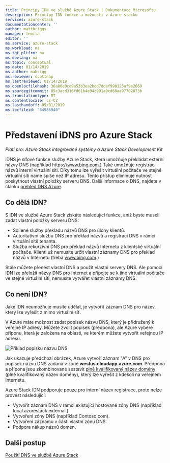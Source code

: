 ```yaml
---
title: Principy IDN ve službě Azure Stack | Dokumentace Microsoftu
description: Principy IDN funkce a možnosti v Azure stacku
services: azure-stack
documentationcenter: ''
author: mattbriggs
manager: femila
editor: ''
ms.service: azure-stack
ms.workload: na
ms.tgt_pltfrm: na
ms.devlang: na
ms.topic: conceptual
ms.date: 01/14/2019
ms.author: mabrigg
ms.reviewer: scottnap
ms.lastreviewed: 01/14/2019
ms.openlocfilehash: 36a80e0ce9a53b3ea2bdd7ddef990123af9e2669
ms.sourcegitcommit: 85c3acd316fd61b4e94c991a9cd68aa97702073b
ms.translationtype: MT
ms.contentlocale: cs-CZ
ms.lasthandoff: 05/01/2019
ms.locfileid: "64985940"
---
```

# <a name="introducing-idns-for-azure-stack"></a>Představení iDNS pro Azure Stack

*Platí pro: Azure Stack integrované systémy a Azure Stack Development Kit*

iDNS je síťové funkce služby Azure Stack, která umožňuje překládat externí názvy DNS (například https:\//www.bing.com.) Také umožňuje registraci názvů interní virtuální síti. Díky tomu lze vyřešit virtuální počítače ve stejné virtuální síti name spíše než IP adresu. Tento přístup eliminuje nutnost poskytnout vlastní položky serveru DNS. Další informace o DNS, najdete v článku [přehled DNS Azure](https://docs.microsoft.com/azure/dns/dns-overview).

## <a name="what-does-idns-do"></a>Co dělá IDN?

S IDN ve službě Azure Stack získáte následující funkce, aniž byste museli zadat vlastní položky serveru DNS:

- Sdílené služby překladu názvů DNS pro úlohy klientů.
- Autoritativní službu DNS pro překlad názvů a registraci DNS v rámci virtuální sítě tenanta.
- Služba rekurzivní DNS pro překlad názvů Internetu z klientské virtuální počítače. Klienti už nemusíte určit vlastní záznamy DNS pro překlad názvů v Internetu (třeba www.bing.com.)

Stále můžete přenést vlastní DNS a použít vlastní servery DNS. Ale pomocí IDN lze přeložit názvy DNS pro Internet a připojte se k jiné virtuální počítače ve stejné virtuální síti, nemusíte vytvářet vlastní záznamy DNS.

## <a name="what-doesnt-idns-do"></a>Co není IDN?

Jaké IDN neumožňuje musíte udělat, je vytvořit záznam DNS pro název, který lze vyřešit z mimo virtuální síť.

V Azure máte možnost zadat popisek názvu DNS, který je přidružený k veřejné IP adresy. Můžete zvolit popisek (předpona), ale Azure vybere příponu, která je založena na oblasti, ve kterém můžete vytvořit veřejnou IP adresu.

![Příklad popisku názvu DNS](media/azure-stack-understanding-dns-in-tp2/image3.png)

Jak ukazuje předchozí obrázek, Azure vytvoří záznam "A" v DNS pro popisek názvu DNS zadaná v zóně **westus.cloudapp.azure.com**. Předpona a přípona jsou zkombinované sestavit [plně kvalifikovaný název domény](https://en.wikipedia.org/wiki/Fully_qualified_domain_name) (plně kvalifikovaný název domény), který lze vyřešit z kdekoli na veřejném Internetu.

Azure Stack IDN podporuje pouze pro interní název registrace, proto nelze provést následující:

- Vytvořit záznam DNS v rámci existující hostované zóny DNS (například local.azurestack.external.)
- Vytvoření zóny DNS (například Contoso.com).
- Vytvoření záznamu v části vlastní zónu DNS.
- Podpora nákup názvů domén.

## <a name="next-steps"></a>Další postup

[Použití DNS ve službě Azure Stack](azure-stack-dns.md)
